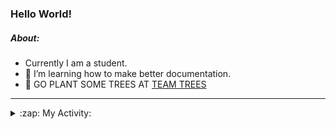 ### Hello World!

##### About:
- Currently I am a student.
- 🌱 I’m learning how to make better documentation.
- 🌱 GO PLANT SOME TREES AT [TEAM TREES](https://teamtrees.org/)

---
<details>
  <summary>:zap: My Activity:</summary>
  
<!--START_SECTION:waka-->
![Code Time](http://img.shields.io/badge/Code%20Time-1%2C100%20hrs%2020%20mins-blue)

**I'm a Night 🦉** 

```text
🌞 Morning                1284 commits        ██░░░░░░░░░░░░░░░░░░░░░░░   08.84 % 
🌆 Daytime                5146 commits        █████████░░░░░░░░░░░░░░░░   35.44 % 
🌃 Evening                4182 commits        ███████░░░░░░░░░░░░░░░░░░   28.80 % 
🌙 Night                  3908 commits        ███████░░░░░░░░░░░░░░░░░░   26.91 % 
```
📅 **I'm Most Productive on Wednesday** 

```text
Monday                   2236 commits        ████░░░░░░░░░░░░░░░░░░░░░   15.40 % 
Tuesday                  1758 commits        ███░░░░░░░░░░░░░░░░░░░░░░   12.11 % 
Wednesday                3432 commits        ██████░░░░░░░░░░░░░░░░░░░   23.64 % 
Thursday                 1773 commits        ███░░░░░░░░░░░░░░░░░░░░░░   12.21 % 
Friday                   1444 commits        ██░░░░░░░░░░░░░░░░░░░░░░░   09.94 % 
Saturday                 1313 commits        ██░░░░░░░░░░░░░░░░░░░░░░░   09.04 % 
Sunday                   2564 commits        ████░░░░░░░░░░░░░░░░░░░░░   17.66 % 
```


📊 **This Week I Spent My Time On** 

```text
🔥 Editors: 
VS Code                  12 hrs 7 mins       █████████████████████████   100.00 % 

🐱‍💻 Projects: 
praise                   9 hrs 17 mins       ███████████████████░░░░░░   76.64 % 
CSF22                    2 hrs 12 mins       █████░░░░░░░░░░░░░░░░░░░░   18.22 % 
TEA-onboarding-bot       21 mins             █░░░░░░░░░░░░░░░░░░░░░░░░   02.89 % 
technocean-frontend      16 mins             █░░░░░░░░░░░░░░░░░░░░░░░░   02.25 % 
```


 Last Updated on 14/04/2023 19:07:29 UTC
<!--END_SECTION:waka-->
</details>

